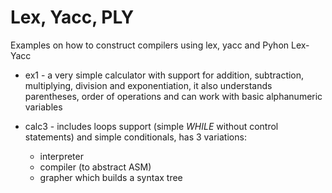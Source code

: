 # Lex, Yacc, PLY

Examples on how to construct compilers using lex, yacc and Pyhon Lex-Yacc

* ex1 - a very simple calculator with support for addition, subtraction, multiplying, division and exponentiation, it also understands parentheses, order of operations and can work with basic alphanumeric variables

* calc3 - includes loops support (simple _WHILE_ without control statements) and simple conditionals, has 3 variations:
    * interpreter
    * compiler (to abstract ASM)
    * grapher which builds a syntax tree

